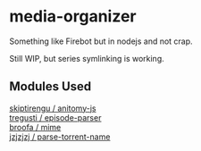 # media-organizer

Something like Firebot but in nodejs and not crap.

Still WIP, but series symlinking is working.



## Modules Used
  
[skiptirengu / anitomy-js](https://github.com/skiptirengu/anitomy-js)  
[tregusti / episode-parser](https://github.com/tregusti/episode-parser)  
[broofa / mime](https://github.com/broofa/mime)  
[jzjzjzj / parse-torrent-name](https://github.com/jzjzjzj/parse-torrent-name)  
  